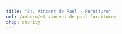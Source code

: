 ```yaml
---
title: "St. Vincent de Paul - Furniture"
url: /auburn/st-vincent-de-paul-furniture/
shop: charity
---
```

